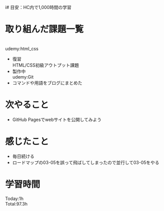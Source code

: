i# 目安：HC内で1,000時間の学習
# 取り組んだ課題一覧
<br>udemy:html_css
- 復習
<br>HTML/CSS初級アウトプット課題
- 製作中
<br>udemy:Git
- コマンドや用語をブログにまとめた
# 次やること
- GitHub Pagesでwebサイトを公開してみよう
# 感じたこと
- 毎日続ける
- ロードマップの03-05を誤って飛ばしてしまったので並行して03-05をやる
# 学習時間
Today:1h
<br>Total:97.3h
